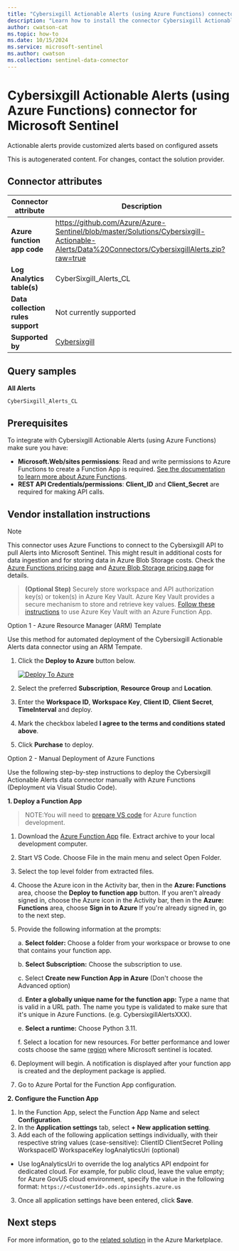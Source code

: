 ```yaml
---
title: "Cybersixgill Actionable Alerts (using Azure Functions) connector for Microsoft Sentinel"
description: "Learn how to install the connector Cybersixgill Actionable Alerts (using Azure Functions) to connect your data source to Microsoft Sentinel."
author: cwatson-cat
ms.topic: how-to
ms.date: 10/15/2024
ms.service: microsoft-sentinel
ms.author: cwatson
ms.collection: sentinel-data-connector
---
```


# Cybersixgill Actionable Alerts (using Azure Functions) connector for Microsoft Sentinel

Actionable alerts provide customized alerts based on configured assets

This is autogenerated content. For changes, contact the solution provider.

## Connector attributes

| Connector attribute | Description |
| --- | --- |
| **Azure function app code** | https://github.com/Azure/Azure-Sentinel/blob/master/Solutions/Cybersixgill-Actionable-Alerts/Data%20Connectors/CybersixgillAlerts.zip?raw=true |
| **Log Analytics table(s)** | CyberSixgill_Alerts_CL<br/> |
| **Data collection rules support** | Not currently supported |
| **Supported by** | [Cybersixgill](https://www.cybersixgill.com/) |

## Query samples

**All Alerts**

   ```kusto
CyberSixgill_Alerts_CL
   ```



## Prerequisites

To integrate with Cybersixgill Actionable Alerts (using Azure Functions) make sure you have: 

- **Microsoft.Web/sites permissions**: Read and write permissions to Azure Functions to create a Function App is required. [See the documentation to learn more about Azure Functions](/azure/azure-functions/).
- **REST API Credentials/permissions**: **Client_ID** and **Client_Secret** are required for making API calls.


## Vendor installation instructions


> [!NOTE]
   >  This connector uses Azure Functions to connect to the Cybersixgill API to pull Alerts into Microsoft Sentinel. This might result in additional costs for data ingestion and for storing data in Azure Blob Storage costs. Check the [Azure Functions pricing page](https://azure.microsoft.com/pricing/details/functions/) and [Azure Blob Storage pricing page](https://azure.microsoft.com/pricing/details/storage/blobs/) for details.


>**(Optional Step)** Securely store workspace and API authorization key(s) or token(s) in Azure Key Vault. Azure Key Vault provides a secure mechanism to store and retrieve key values. [Follow these instructions](/azure/app-service/app-service-key-vault-references) to use Azure Key Vault with an Azure Function App.




Option 1 - Azure Resource Manager (ARM) Template

Use this method for automated deployment of the Cybersixgill Actionable Alerts data connector using an ARM Tempate.

1. Click the **Deploy to Azure** button below. 

	[![Deploy To Azure](https://aka.ms/deploytoazurebutton)](https://aka.ms/senitnel-cybersixgill-azuredeploy)
2. Select the preferred **Subscription**, **Resource Group** and **Location**. 
3. Enter the **Workspace ID**, **Workspace Key**, **Client ID**, **Client Secret**, **TimeInterval** and deploy. 
4. Mark the checkbox labeled **I agree to the terms and conditions stated above**. 
5. Click **Purchase** to deploy.

Option 2 - Manual Deployment of Azure Functions

Use the following step-by-step instructions to deploy the Cybersixgill Actionable Alerts data connector manually with Azure Functions (Deployment via Visual Studio Code).


**1. Deploy a Function App**

> NOTE:You will need to [prepare VS code](/azure/azure-functions/functions-create-first-function-python#prerequisites) for Azure function development.

1. Download the [Azure Function App](https://github.com/Azure/Azure-Sentinel/blob/master/Solutions/Cybersixgill-Actionable-Alerts/Data%20Connectors/CybersixgillAlerts.zip?raw=true) file. Extract archive to your local development computer.
2. Start VS Code. Choose File in the main menu and select Open Folder.
3. Select the top level folder from extracted files.
4. Choose the Azure icon in the Activity bar, then in the **Azure: Functions** area, choose the **Deploy to function app** button.
If you aren't already signed in, choose the Azure icon in the Activity bar, then in the **Azure: Functions** area, choose **Sign in to Azure**
If you're already signed in, go to the next step.
5. Provide the following information at the prompts:

	a. **Select folder:** Choose a folder from your workspace or browse to one that contains your function app.

	b. **Select Subscription:** Choose the subscription to use.

	c. Select **Create new Function App in Azure** (Don't choose the Advanced option)

	d. **Enter a globally unique name for the function app:** Type a name that is valid in a URL path. The name you type is validated to make sure that it's unique in Azure Functions. (e.g. CybersixgillAlertsXXX).

	e. **Select a runtime:** Choose Python 3.11.

	f. Select a location for new resources. For better performance and lower costs choose the same [region](https://azure.microsoft.com/regions/) where Microsoft sentinel is located.

6. Deployment will begin. A notification is displayed after your function app is created and the deployment package is applied.
7. Go to Azure Portal for the Function App configuration.


**2. Configure the Function App**

1. In the Function App, select the Function App Name and select **Configuration**.
2. In the **Application settings** tab, select **+ New application setting**.
3. Add each of the following application settings individually, with their respective string values (case-sensitive): 
		ClientID
		ClientSecret
		Polling
		WorkspaceID
		WorkspaceKey
		logAnalyticsUri (optional)
 - Use logAnalyticsUri to override the log analytics API endpoint for dedicated cloud. For example, for public cloud, leave the value empty; for Azure GovUS cloud environment, specify the value in the following format: `https://<CustomerId>.ods.opinsights.azure.us`
3. Once all application settings have been entered, click **Save**.



## Next steps

For more information, go to the [related solution](https://azuremarketplace.microsoft.com/en-us/marketplace/apps/cybersixgill1657701397011.azure-sentinel-cybersixgill-actionable-alerts?tab=Overview) in the Azure Marketplace.
